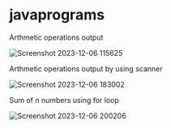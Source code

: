 # javaprograms
Arthmetic operations output

![Screenshot 2023-12-06 115625](https://github.com/sarvanipotnuru/javaprograms/assets/143246224/df0a431b-02c9-4725-b250-ae9aa1307ad9)

Arthmetic operations output by using scanner

![Screenshot 2023-12-06 183002](https://github.com/sarvanipotnuru/javaprograms/assets/143246224/c63996a8-0d6c-40cf-bc6d-16aca3896833)

Sum of n numbers using for loop

![Screenshot 2023-12-06 200206](https://github.com/sarvanipotnuru/javaprograms/assets/143246224/e1886be3-6e30-46dd-8f48-6ac3cd1440a4)
